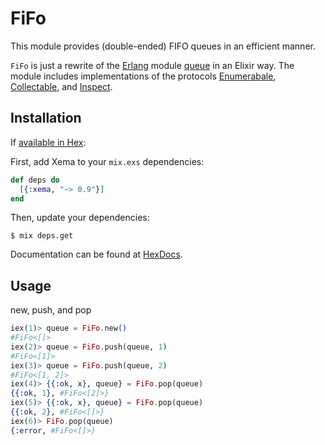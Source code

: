 # FiFo

This module provides (double-ended) FIFO queues in an efficient manner.

`FiFo` is just a rewrite of the [Erlang](erl) module [queue](erl_queue) in an
Elixir way. The module includes implementations of the protocols
[Enumerabale](enumerable), [Collectable](collectable), and [Inspect](inspect).

## Installation

If [available in Hex](https://hex.pm/docs/publish):

First, add Xema to your `mix.exs` dependencies:

```elixir
def deps do
  [{:xema, "~> 0.9"}]
end
```

Then, update your dependencies:

```Shell
$ mix deps.get
```

Documentation can be found at [HexDocs](https://hexdocs.pm/fi_fo/api-reference.html).

## Usage

new, push, and pop
```elixir
iex(1)> queue = FiFo.new()
#FiFo<[]>
iex(2)> queue = FiFo.push(queue, 1)
#FiFo<[1]>
iex(3)> queue = FiFo.push(queue, 2)
#FiFo<[1, 2]>
iex(4)> {{:ok, x}, queue} = FiFo.pop(queue)
{{:ok, 1}, #FiFo<[2]>}
iex(5)> {{:ok, x}, queue} = FiFo.pop(queue)
{{:ok, 2}, #FiFo<[]>}
iex(6)> FiFo.pop(queue)
{:error, #FiFo<[]>}
```

[erl]: https://www.erlang.org/
[erl_queue]: http://erlang.org/doc/man/queue.html
[enumerable]: https://hexdocs.pm/elixir/Enumerable.html
[collectable]: https://hexdocs.pm/elixir/Collectable.html
[inspect]: https://hexdocs.pm/elixir/Inspect.html
